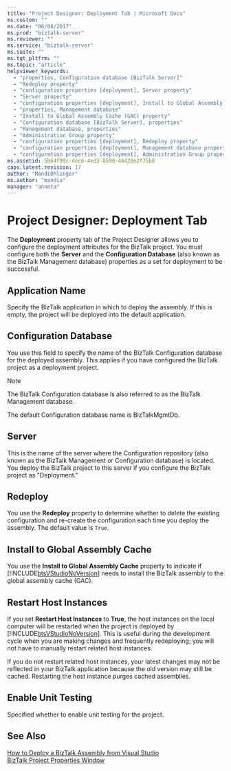 ```yaml
---
title: "Project Designer: Deployment Tab | Microsoft Docs"
ms.custom: ""
ms.date: "06/08/2017"
ms.prod: "biztalk-server"
ms.reviewer: ""
ms.service: "biztalk-server"
ms.suite: ""
ms.tgt_pltfrm: ""
ms.topic: "article"
helpviewer_keywords: 
  - "properties, Configuration database [BizTalk Server]"
  - "Redeploy property"
  - "configuration properties [deployment], Server property"
  - "Server property"
  - "configuration properties [deployment], Install to Global Assembly Cache (GAC) property"
  - "properties, Management database"
  - "Install to Global Assembly Cache (GAC) property"
  - "Configuration database [BizTalk Server], properties"
  - "Management database, properties"
  - "Administration Group property"
  - "configuration properties [deployment], Redeploy property"
  - "configuration properties [deployment], Management database property"
  - "configuration properties [deployment], Administration Group property"
ms.assetid: 5b64f99c-4ec6-4ed3-8590-46420e2f75b8
caps.latest.revision: 17
author: "MandiOhlinger"
ms.author: "mandia"
manager: "anneta"
---
```

# Project Designer: Deployment Tab
The **Deployment** property tab of the Project Designer allows you to configure the deployment attributes for the BizTalk project. You must configure both the **Server** and the **Configuration Database** (also known as the BizTalk Management database) properties as a set for deployment to be successful.  
  
## Application Name  
 Specify the BizTalk application in which to deploy the assembly. If this is empty, the project will be deployed into the default application.  
  
## Configuration Database  
 You use this field to specify the name of the BizTalk Configuration database for the deployed assembly. This applies if you have configured the BizTalk project as a deployment project.  
  
> [!NOTE]
>  The BizTalk Configuration database is also referred to as the BizTalk Management database.  
  
 The default Configuration database name is BizTalkMgmtDb.  
  
## Server  
 This is the name of the server where the Configuration repository (also known as the BizTalk Management or Configuration database) is located. You deploy the BizTalk project to this server if you configure the BizTalk project as "Deployment."  
  
## Redeploy  
 You use the **Redeploy** property to determine whether to delete the existing configuration and re-create the configuration each time you deploy the assembly. The default value is `True`.  
  
## Install to Global Assembly Cache  
 You use the **Install to Global Assembly Cache** property to indicate if [!INCLUDE[btsVStudioNoVersion](../includes/btsvstudionoversion-md.md)] needs to install the BizTalk assembly to the global assembly cache (GAC).  
  
## Restart Host Instances  
 If you set **Restart Host Instances** to **True**, the host instances on the local computer will be restarted when the project is deployed by [!INCLUDE[btsVStudioNoVersion](../includes/btsvstudionoversion-md.md)]. This is useful during the development cycle when you are making changes and frequently redeploying; you will not have to manually restart related host instances.  
  
 If you do not restart related host instances, your latest changes may not be reflected in your BizTalk application because the old version may still be cached. Restarting the host instance purges cached assemblies.  
  
## Enable Unit Testing  
 Specified whether to enable unit testing for the project.  
  
## See Also  
 [How to Deploy a BizTalk Assembly from Visual Studio](../core/how-to-deploy-a-biztalk-assembly-from-visual-studio.md)   
 [BizTalk Project Properties Window](../core/biztalk-project-properties-window.md)